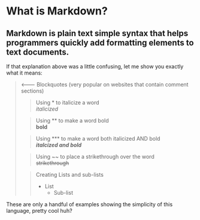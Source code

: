 # What is Markdown?  
## Markdown is plain text simple syntax that helps programmers quickly add formatting elements to text documents.

If that explanation above was a little confusing, let me show you exactly what it means:

> <--- Blockquotes (very popular on websites that contain comment sections)
>> Using * to italicize a word  
>> *italicized*
>
>> Using ** to make a word bold  
>> **bold**
>
>> Using *** to make a word both italicized AND bold  
>> ***italcized and bold***
>
>> Using ~~ to place a strikethrough over the word  
>> ~~strikethrough~~
>
>> Creating Lists and sub-lists  
>> - List
>>    - Sub-list

These are only a handful of examples showing the simplicity of this language, pretty cool huh?  
